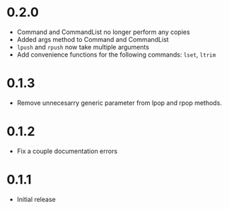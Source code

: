 # 0.2.0
- Command and CommandList no longer perform any copies
- Added args method to Command and CommandList
- `lpush` and `rpush` now take multiple arguments
- Add convenience functions for the following commands: `lset`, `ltrim`
# 0.1.3
- Remove unnecesarry generic parameter from lpop and rpop methods.
# 0.1.2
- Fix a couple documentation errors
# 0.1.1
- Initial release
